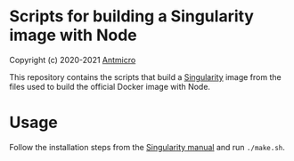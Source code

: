 # Scripts for building a Singularity image with Node

Copyright (c) 2020-2021 [Antmicro](https://www.antmicro.com)

This repository contains the scripts that build a [Singularity](https://github.com/hpcng/singularity) image from the files used to build the official Docker image with Node.

# Usage

Follow the installation steps from the [Singularity manual](https://singularity.hpcng.org/user-docs/master/quick_start.html#quick-installation-steps) and run `./make.sh`.
